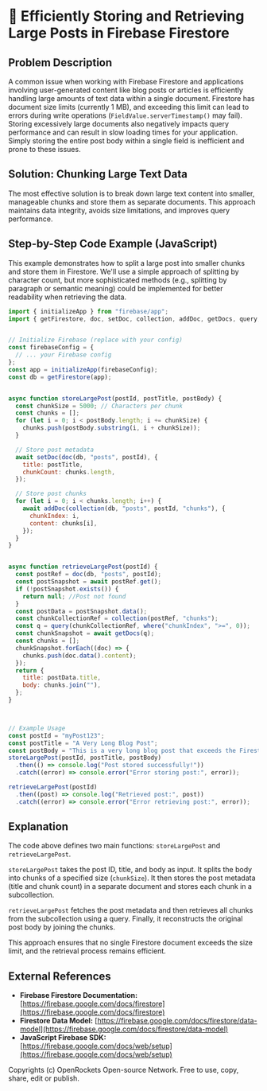 # 🐞 Efficiently Storing and Retrieving Large Posts in Firebase Firestore


## Problem Description

A common issue when working with Firebase Firestore and applications involving user-generated content like blog posts or articles is efficiently handling large amounts of text data within a single document.  Firestore has document size limits (currently 1 MB), and exceeding this limit can lead to errors during write operations (`FieldValue.serverTimestamp()` may fail).  Storing excessively large documents also negatively impacts query performance and can result in slow loading times for your application.  Simply storing the entire post body within a single field is inefficient and prone to these issues.

## Solution: Chunking Large Text Data

The most effective solution is to break down large text content into smaller, manageable chunks and store them as separate documents. This approach maintains data integrity, avoids size limitations, and improves query performance.

## Step-by-Step Code Example (JavaScript)

This example demonstrates how to split a large post into smaller chunks and store them in Firestore.  We'll use a simple approach of splitting by character count, but more sophisticated methods (e.g., splitting by paragraph or semantic meaning) could be implemented for better readability when retrieving the data.

```javascript
import { initializeApp } from "firebase/app";
import { getFirestore, doc, setDoc, collection, addDoc, getDocs, query, where } from "firebase/firestore";


// Initialize Firebase (replace with your config)
const firebaseConfig = {
  // ... your Firebase config
};
const app = initializeApp(firebaseConfig);
const db = getFirestore(app);


async function storeLargePost(postId, postTitle, postBody) {
  const chunkSize = 5000; // Characters per chunk
  const chunks = [];
  for (let i = 0; i < postBody.length; i += chunkSize) {
    chunks.push(postBody.substring(i, i + chunkSize));
  }

  // Store post metadata
  await setDoc(doc(db, "posts", postId), {
    title: postTitle,
    chunkCount: chunks.length,
  });

  // Store post chunks
  for (let i = 0; i < chunks.length; i++) {
    await addDoc(collection(db, "posts", postId, "chunks"), {
      chunkIndex: i,
      content: chunks[i],
    });
  }
}


async function retrieveLargePost(postId) {
  const postRef = doc(db, "posts", postId);
  const postSnapshot = await postRef.get();
  if (!postSnapshot.exists()) {
    return null; //Post not found
  }
  const postData = postSnapshot.data();
  const chunkCollectionRef = collection(postRef, "chunks");
  const q = query(chunkCollectionRef, where("chunkIndex", ">=", 0));
  const chunkSnapshot = await getDocs(q);
  const chunks = [];
  chunkSnapshot.forEach((doc) => {
    chunks.push(doc.data().content);
  });
  return {
    title: postData.title,
    body: chunks.join(""),
  };
}



// Example Usage
const postId = "myPost123";
const postTitle = "A Very Long Blog Post";
const postBody = "This is a very long blog post that exceeds the Firestore document size limit.  We need to chunk it!"; // Replace with your long text
storeLargePost(postId, postTitle, postBody)
  .then(() => console.log("Post stored successfully!"))
  .catch((error) => console.error("Error storing post:", error));

retrieveLargePost(postId)
  .then((post) => console.log("Retrieved post:", post))
  .catch((error) => console.error("Error retrieving post:", error));

```


## Explanation

The code above defines two main functions: `storeLargePost` and `retrieveLargePost`.

`storeLargePost` takes the post ID, title, and body as input. It splits the body into chunks of a specified size (`chunkSize`). It then stores the post metadata (title and chunk count) in a separate document and stores each chunk in a subcollection.

`retrieveLargePost` fetches the post metadata and then retrieves all chunks from the subcollection using a query.  Finally, it reconstructs the original post body by joining the chunks.

This approach ensures that no single Firestore document exceeds the size limit, and the retrieval process remains efficient.


## External References

* **Firebase Firestore Documentation:** [https://firebase.google.com/docs/firestore](https://firebase.google.com/docs/firestore)
* **Firestore Data Model:** [https://firebase.google.com/docs/firestore/data-model](https://firebase.google.com/docs/firestore/data-model)
* **JavaScript Firebase SDK:** [https://firebase.google.com/docs/web/setup](https://firebase.google.com/docs/web/setup)


Copyrights (c) OpenRockets Open-source Network. Free to use, copy, share, edit or publish.


